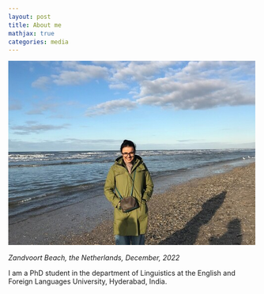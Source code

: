 ```yaml
---
layout: post
title: About me
mathjax: true
categories: media
---
```


![Netherlands](website_profile.jpg)

*Zandvoort Beach, the Netherlands, December, 2022*


I am a PhD student in the department of Linguistics at the English and Foreign Languages University, Hyderabad, India. 
